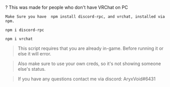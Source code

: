 ? This was made for people who don't have VRChat on PC


`Make Sure you have  npm install discord-rpc, and vrchat, installed via npm.`

`npm i discord-rpc`

`npm i vrchat`


> This script requires that you are already in-game. Before running it or else it will error.

> Also make sure to use your own creds, so it's not showing someone else's status.

> If you have any questions contact me via discord: AryxVoid#6431
